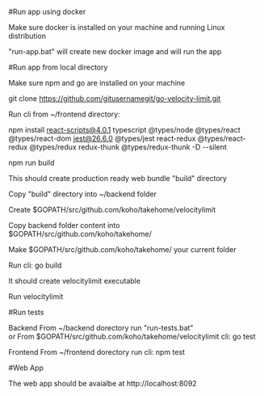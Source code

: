 
#Run app using docker

Make sure docker is installed on your machine and running Linux distribution

"run-app.bat" will create new docker image and will run the app


#Run app from local directory

Make sure npm and go are installed on your machine

git clone https://github.com/gitusernamegit/go-velocity-limit.git

Run cli from ~/frontend directory:

npm install react-scripts@4.0.1 typescript @types/node @types/react @types/react-dom jest@26.6.0 @types/jest react-redux @types/react-redux @types/redux redux-thunk @types/redux-thunk -D --silent

npm run build


This should create production ready web bundle "build" directory

Copy "build" directory into ~/backend folder


Create $GOPATH/src/github.com/koho/takehome/velocitylimit

Copy backend folder content into $GOPATH/src/github.com/koho/takehome/

Make $GOPATH/src/github.com/koho/takehome/ your current folder


Run cli: go build

It should create velocitylimit executable

Run velocitylimit

#Run tests

Backend
From ~/backend dorectory run "run-tests.bat"  
or 
From $GOPATH/src/github.com/koho/takehome/velocitylimit cli: go test

Frontend
From ~/frontend dorectory run cli: npm test


#Web App

The web app should be avaialbe at http://localhost:8092

